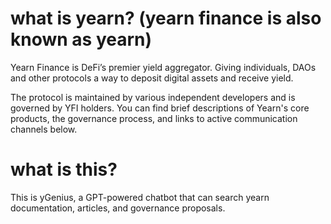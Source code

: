 # what is yearn? (yearn finance is also known as yearn)

Yearn Finance is DeFi’s premier yield aggregator. Giving individuals, DAOs and other protocols a way to deposit digital assets and receive yield.

The protocol is maintained by various independent developers and is governed by YFI holders. You can find brief descriptions of Yearn's core products, the governance process, and links to active communication channels below.

# what is this?

This is yGenius, a GPT-powered chatbot that can search yearn documentation, articles, and governance proposals.